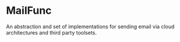 # MailFunc
An abstraction and set of implementations for sending email via cloud architectures and third party toolsets. 
